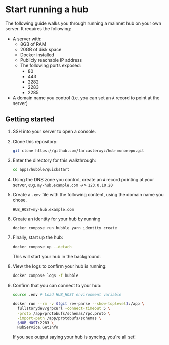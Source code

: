 # Start running a hub

The following guide walks you through running a mainnet hub on your own server. It requires the following:

- A server with:
   - 8GB of RAM
   - 20GB of disk space
   - Docker installed
   - Publicly reachable IP address
   - The following ports exposed:
      - 80
      - 443
      - 2282
      - 2283
      - 2285
- A domain name you control (i.e. you can set an `A` record to point at the server)

## Getting started

1. SSH into your server to open a console.

2. Clone this repository:
   ```sh
   git clone https://github.com/farcasterxyz/hub-monorepo.git
   ```

3. Enter the directory for this walkthrough:
   ```sh
   cd apps/hubble/quickstart
   ```

4. Using the DNS zone you control, create an `A` record pointing at your server, e.g. `my-hub.example.com` →> `123.0.10.20`

5. Create a `.env` file with the following content, using the domain name you chose.
   ```
   HUB_HOST=my-hub.example.com
   ```

6. Create an identity for your hub by running
   ```sh
   docker compose run hubble yarn identity create
   ```

7. Finally, start up the hub:
   ```sh
   docker compose up --detach
   ```
   This will start your hub in the background.

8. View the logs to confirm your hub is running:
   ```sh
   docker compose logs -f hubble
   ```

9. Confirm that you can connect to your hub:
   ```sh
   source .env # Load HUB_HOST environment variable

   docker run --rm -v $(git rev-parse --show-toplevel):/app \
     fullstorydev/grpcurl -connect-timeout 5 \
     -proto /app/protobufs/schemas/rpc.proto \
     -import-path /app/protobufs/schemas \
     $HUB_HOST:2283 \
     HubService.GetInfo
   ```
   If you see output saying your hub is syncing, you're all set!
